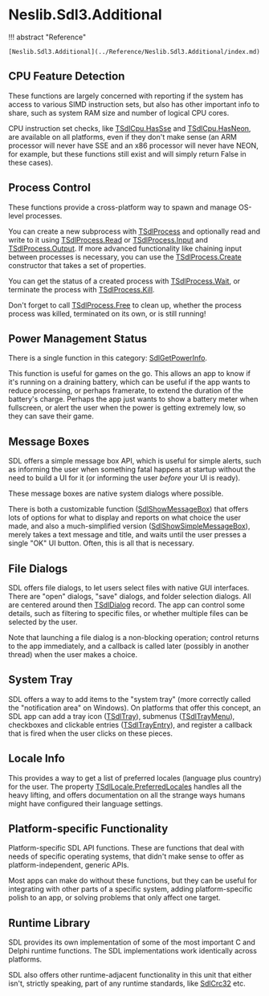 # Neslib.Sdl3.Additional

!!! abstract "Reference"

    [Neslib.Sdl3.Additional](../Reference/Neslib.Sdl3.Additional/index.md)

## CPU Feature Detection

These functions are largely concerned with reporting if the system has access to various SIMD instruction sets, but also has other important info to share, such as system RAM size and number of logical CPU cores.

CPU instruction set checks, like [TSdlCpu.HasSse](../Reference/Neslib.Sdl3.Additional/classes/TSdlCpu.md/#HasSse) and [TSdlCpu.HasNeon](../Reference/Neslib.Sdl3.Additional/classes/TSdlCpu.md/#HasNeon), are available on all platforms, even if they don't make sense (an ARM processor will never have SSE and an x86 processor will never have NEON, for example, but these functions still exist and will simply return False in these cases).

## Process Control

These functions provide a cross-platform way to spawn and manage OS-level processes.

You can create a new subprocess with [TSdlProcess](../Reference/Neslib.Sdl3.Additional/classes/TSdlProcess.md) and optionally read and write to it using [TSdlProcess.Read](../Reference/Neslib.Sdl3.Additional/classes/TSdlProcess.md/#Read_1) or [TSdlProcess.Input](../Reference/Neslib.Sdl3.Additional/classes/TSdlProcess.md/#Input) and [TSdlProcess.Output](../Reference/Neslib.Sdl3.Additional/classes/TSdlProcess.md/#Output). If more advanced functionality like chaining input between processes is necessary, you can use the [TSdlProcess.Create](../Reference/Neslib.Sdl3.Additional/classes/TSdlProcess.md/#Create_0) constructor that takes a set of properties.

You can get the status of a created process with [TSdlProcess.Wait](../Reference/Neslib.Sdl3.Additional/classes/TSdlProcess.md/#Wait_0), or terminate the process with [TSdlProcess.Kill](../Reference/Neslib.Sdl3.Additional/classes/TSdlProcess.md/#Kill).

Don't forget to call [TSdlProcess.Free](../Reference/Neslib.Sdl3.Additional/classes/TSdlProcess.md/#Free) to clean up, whether the process process was killed, terminated on its own, or is still running!

## Power Management Status

There is a single function in this category: [SdlGetPowerInfo](../Reference/Neslib.Sdl3.Additional/routines/SdlGetPowerInfo.md).

This function is useful for games on the go. This allows an app to know if it's running on a draining battery, which can be useful if the app wants to reduce processing, or perhaps framerate, to extend the duration of the battery's charge. Perhaps the app just wants to show a battery meter when fullscreen, or alert the user when the power is getting extremely low, so they can save their game.

## Message Boxes

SDL offers a simple message box API, which is useful for simple alerts, such as informing the user when something fatal happens at startup without the need to build a UI for it (or informing the user *before* your UI is ready).

These message boxes are native system dialogs where possible.

There is both a customizable function ([SdlShowMessageBox](../Reference/Neslib.Sdl3.Additional/routines/SdlShowMessageBox.md)) that offers lots of options for what to display and reports on what choice the user made, and also a much-simplified version ([SdlShowSimpleMessageBox](../Reference/Neslib.Sdl3.Additional/routines/SdlShowSimpleMessageBox_0.md)), merely takes a text message and title, and waits until the user presses a single "OK" UI button. Often, this is all that is necessary.

## File Dialogs

SDL offers file dialogs, to let users select files with native GUI interfaces. There are "open" dialogs, "save" dialogs, and folder selection dialogs. All are centered around then [TSdlDialog](../Reference/Neslib.Sdl3.Additional/classes/TSdlDialog.md) record. The app can control some details, such as filtering to specific files, or whether multiple files can be selected by the user.

Note that launching a file dialog is a non-blocking operation; control returns to the app immediately, and a callback is called later (possibly in another thread) when the user makes a choice.

## System Tray

SDL offers a way to add items to the "system tray" (more correctly called the "notification area" on Windows). On platforms that offer this concept, an SDL app can add a tray icon ([TSdlTray](../Reference/Neslib.Sdl3.Additional/classes/TSdlTray.md)), submenus ([TSdlTrayMenu](../Reference/Neslib.Sdl3.Additional/classes/TSdlTrayMenu.md)), checkboxes and clickable entries ([TSdlTrayEntry](../Reference/Neslib.Sdl3.Additional/classes/TSdlTrayEntry.md)), and register a callback that is fired when the user clicks on these pieces.

## Locale Info

This provides a way to get a list of preferred locales (language plus country) for the user. The property [TSdlLocale.PreferredLocales](../Reference/Neslib.Sdl3.Additional/classes/TSdlLocale.md/#PreferredLocales) handles all the heavy lifting, and offers documentation on all the strange ways humans might have configured their language settings.

## Platform-specific Functionality

Platform-specific SDL API functions. These are functions that deal with needs of specific operating systems, that didn't make sense to offer as platform-independent, generic APIs.

Most apps can make do without these functions, but they can be useful for integrating with other parts of a specific system, adding platform-specific polish to an app, or solving problems that only affect one target.

## Runtime Library

SDL provides its own implementation of some of the most important C and Delphi runtime functions. The SDL implementations work identically across platforms.

SDL also offers other runtime-adjacent functionality in this unit that either isn't, strictly speaking, part of any runtime standards, like [SdlCrc32](../Reference/Neslib.Sdl3.Additional/routines/SdlCrc32.md) etc.
